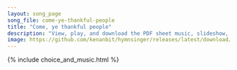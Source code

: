 ```yaml
---
layout: song_page
song_file: come-ye-thankful-people
title: "Come, ye thankful people"
description: "View, play, and download the PDF sheet music, slideshow, and audio. Lyrics: Come, ye thankful people, come, raise a song of harvest home: fruit and crops are gathered in, safe before the storms begin; God, our Maker, will prov... english theist 4part autumn"
image: https://github.com/kenanbit/hymnsinger/releases/latest/download/come-ye-thankful-people-trad.png
---
```


{% include choice_and_music.html %}